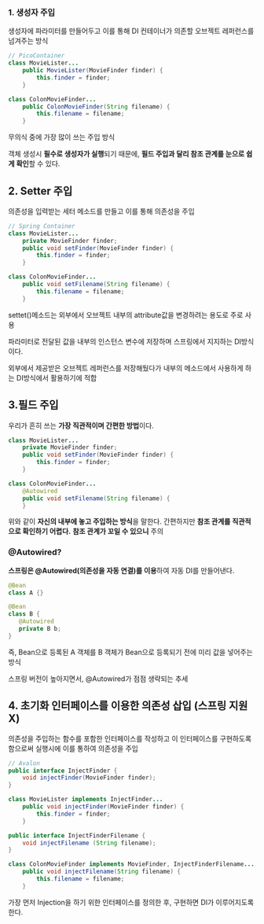 ### 1. 생성자 주입

생성자에 파라미터를 만들어두고 이를 통해 DI 컨테이너가 의존할 오브젝트 레퍼런스를 넘겨주는 방식

```java
// PicoContainer
class MovieLister...
    public MovieLister(MovieFinder finder) {
        this.finder = finder;       
    }

class ColonMovieFinder...
    public ColonMovieFinder(String filename) {
        this.filename = filename;
    }
```

무의식 중에 가장 많이 쓰는 주입 방식

객체 생성시 **필수로 생성자가 실행**되기 때문에,
**필드 주입과 달리 참조 관계를 눈으로 쉽게 확인**할 수 있다.

## 2. Setter 주입

의존성을 입력받는 세터 메소드를 만들고 이를 통해 의존성을 주입

```java
// Spring Container
class MovieLister...
    private MovieFinder finder;
    public void setFinder(MovieFinder finder) {
        this.finder = finder;
    }

class ColonMovieFinder...
    public void setFilename(String filename) {
        this.filename = filename;
    }
```

settet()메소드는 외부에서 오브젝트 내부의 attribute값을 변경하려는 용도로 주로 사용

파라미터로 전달된 값을 내부의 인스턴스 변수에 저장하며 스프링에서 지지하는 DI방식이다.

외부에서 제공받은 오브젝트 레퍼런스를 저장해뒀다가 내부의 메소드에서 사용하게 하는 DI방식에서 활용하기에 적합

## 3.필드 주입

우리가 흔히 쓰는 **가장 직관적이며 간편한 방법**이다.

```java
class MovieLister...
    private MovieFinder finder;
    public void setFinder(MovieFinder finder) {
        this.finder = finder;
    }

class ColonMovieFinder...
  	@Autowired
    public void setFilename(String filename) {
    }
```

위와 같이 **자신의 내부에 놓고 주입하는 방식**을 말한다.
간편하지만 **참조 관계를 직관적으로 확인하기 어렵다.**
**참조 관계가 꼬일 수 있으니** 주의

### @Autowired?

**스프링은 @Autowired(의존성을 자동 연결)를 이용**하여 자동 DI를 만들어낸다.

```java
@Bean
class A {}

@Bean
class B {
   @Autowired
   private B b;
}
```

즉, Bean으로 등록된 A 객체를 B 객체가 Bean으로 등록되기 전에 미리 값을 넣어주는 방식

스프링 버전이 높아지면서, @Autowired가 점점 생략되는 추세

## 4. 초기화 인터페이스를 이용한 의존성 삽입 (스프링 지원X)

의존성을 주입하는 함수를 포함한 인터페이스를 작성하고 이 인터페이스를 구현하도록 함으로써 실행시에 이를 통하여 의존성을 주입

```java
// Avalon
public interface InjectFinder {
    void injectFinder(MovieFinder finder);
}

class MovieLister implements InjectFinder...
    public void injectFinder(MovieFinder finder) {
        this.finder = finder;
    }

public interface InjectFinderFilename {
    void injectFilename (String filename);
}

class ColonMovieFinder implements MovieFinder, InjectFinderFilename......
    public void injectFilename(String filename) {
        this.filename = filename;
    }
```

가장 먼저 Injection을 하기 위한 인터페이스를 정의한 후, 구현하면 DI가 이루어지도록 한다.
